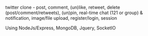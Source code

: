twitter clone - post, comment, (un)like, retweet, delete (post/comment/retweets), (un)pin, real-time chat (121 or group) & notification, image/file upload, register/login, session

Using NodeJs/Express, MongoDB, Jquery, SocketIO
